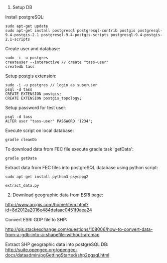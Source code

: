 1. Setup DB

Install postgreSQL:
```
sudo apt-get update
sudo apt-get install postgresql postgresql-contrib postgis postgresql-9.4-postgis-2.1 postgresql-9.4-postgis-scripts postgresql-9.4-postgis-2.1-scripts
```

Create user and database:
```
sudo -i -u postgres
createuser --interactive // create "tass-user"
createdb tass
```

Setup postgis extension:
```
sudo -i -u postgres // login as superuser
psql -d tass
CREATE EXTENSION postgis;
CREATE EXTENSION postgis_topology;
```

Setup password for test user:
```
psql -d tass
ALTER user "tass-user" PASSWORD '1234';
```

Execute script on local database:
```
gradle cleanDb
```

To download data from FEC file execute gradle task 'getData':

```
gradle getData
```

Extract data from FEC files into postgreSQL database using python script:
```
sudo apt-get install python3-psycopg2
```
```
extract_data.py
```

2. Download geographic data from ESRI page:

http://www.arcgis.com/home/item.html?id=8d2012a2016e484dafaac0451f9aea24

Convert ESRI GDP file to SHP:

http://gis.stackexchange.com/questions/108006/how-to-convert-data-from-a-gdb-into-a-shapefile-without-arcmap

Extract SHP geographic data into postgreSQL DB:
http://suite.opengeo.org/opengeo-docs/dataadmin/pgGettingStarted/shp2pgsql.html
